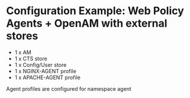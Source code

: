 Configuration Example: Web Policy Agents + OpenAM with external stores
===============================================================

* 1 x AM
* 1 x CTS store
* 1 x Config/User store
* 1 x NGINX-AGENT profile
* 1 x APACHE-AGENT profile

Agent profiles are configured for namespace agent
